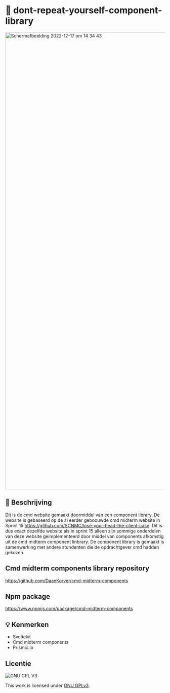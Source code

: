 # 📒 dont-repeat-yourself-component-library


<img width="1443" alt="Schermafbeelding 2022-12-17 om 14 34 43" src="https://user-images.githubusercontent.com/90189750/208244553-31ed3b7f-49e0-4cae-b1da-b555157ad7fa.png">

## 📖 Beschrijving

Dit is de cmd website gemaakt doormiddel van een component library. De website is gebaseerd op de al eerder geboouwde cmd midterm website in Sprint 15 https://github.com/SCNMC/lose-your-head-the-client-case. 
Dit is dus exact dezelfde website als in sprint 15 alleen zijn sommige onderdelen van deze website geimplementeerd door middel van components afkomstig uit de cmd midterm component linbrary. 
De component library is gemaakt is samenwerking met andere stundenten die de opdrachtgever cmd hadden gekozen.

## Cmd midterm components library repository
https://github.com/DaanKorver/cmd-midterm-components

## Npm package 
https://www.npmjs.com/package/cmd-midterm-components

## 💡 Kenmerken
 - Sveltekit
 - Cmd midterm components
 - Prismic.io
 
 

## Licentie

![GNU GPL V3](https://www.gnu.org/graphics/gplv3-127x51.png)

This work is licensed under [GNU GPLv3](./LICENSE).
